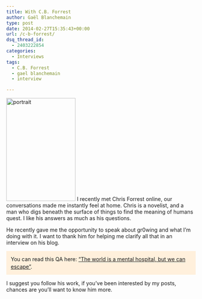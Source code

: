 ```yaml
---
title: With C.B. Forrest
author: Gaël Blanchemain
type: post
date: 2014-02-27T15:35:43+00:00
url: /c-b-forrest/
dsq_thread_id:
  - 2403222854
categories:
  - Interviews
tags:
  - C.B. Forrest
  - gael blanchemain
  - interview

---
```

<img class="alignleft size-full wp-image-7522" alt="portrait" src="http://www.gr0wing.com/wp-content/uploads/2014/02/portrait.jpeg" width="184" height="274" /> I recently met Chris Forrest online, our conversations made me instantly feel at home. Chris is a novelist, and a man who digs beneath the surface of things to find the meaning of humans quest. I like his answers as much as his questions.

He recently gave me the opportunity to speak about gr0wing and what I&#8217;m doing with it. I want to thank him for helping me clarify all that in an interview on his blog. 

<div style="padding: 12px; background-color: #fff0dc; line-height: 1.4;">
  You can read this QA here: <a href="http://www.cbforrest.com/the-world-is-a-mental-hospital-but-we-can-escape/" target="_blank">&#8220;The world is a mental hospital, but we can escape&#8221;</a>.
</div>

I suggest you follow his work, if you&#8217;ve been interested by my posts, chances are you&#8217;ll want to know him more.